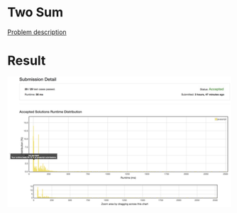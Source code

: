 # Two Sum

[Problem description](https://leetcode.com/problems/two-sum/description/)

# Result

![result](result.png)